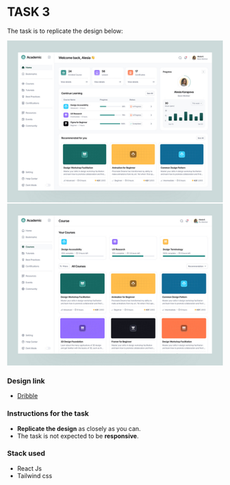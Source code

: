 # TASK 3

The task is to replicate the design below:

![Home Edutech](./home.jpg "Home page Edutech")
![Course Edutech](./courses.jpg "Courses page Edutech")

### Design link

- [Dribble](https://dribbble.com/shots/23781952-Edutech-Dashboard-Design)

### Instructions for the task

- **Replicate the design** as closely as you can.
- The task is not expected to be **responsive**.

### Stack used

- React Js
- Tailwind css

